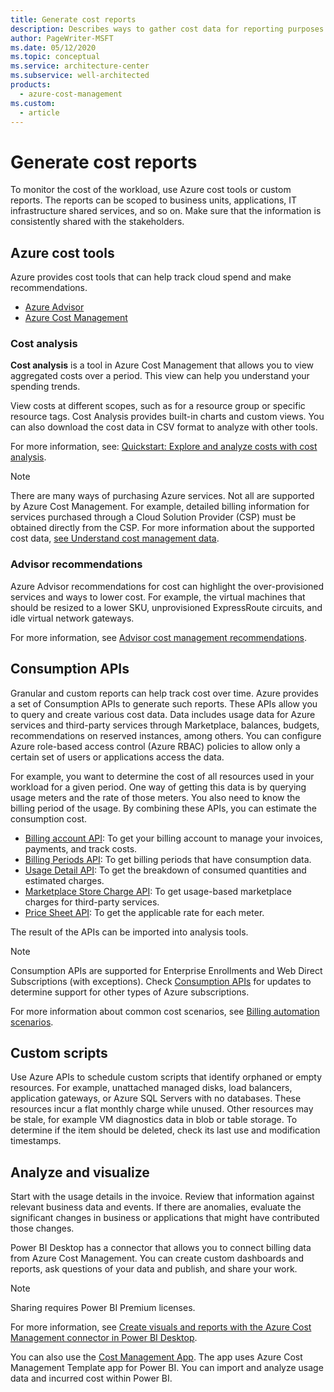 ```yaml
---
title: Generate cost reports
description: Describes ways to gather cost data for reporting purposes
author: PageWriter-MSFT
ms.date: 05/12/2020
ms.topic: conceptual
ms.service: architecture-center
ms.subservice: well-architected
products:
  - azure-cost-management
ms.custom:
  - article
---
```


# Generate cost reports
To monitor the cost of the workload, use Azure cost tools or custom reports. The reports can be scoped to business units, applications, IT infrastructure shared services, and so on. Make sure that the information is consistently shared with the stakeholders.

## Azure cost tools

Azure provides cost tools that can help track cloud spend and make recommendations.

- [Azure Advisor](/azure/advisor/advisor-cost-recommendations)
- [Azure Cost Management](/azure/cost-management-billing/costs/)

### Cost analysis
**Cost analysis** is a tool in Azure Cost Management that allows you to view aggregated costs over a period. This view can help you understand your spending trends. 

View costs at different scopes, such as for a resource group or specific resource tags. Cost Analysis provides built-in charts and custom views. You can also download the cost data in CSV format to analyze with other tools.

For more information, see: [Quickstart: Explore and analyze costs with cost analysis](/azure/cost-management/quick-acm-cost-analysis).

> [!NOTE] 
> There are many ways of purchasing Azure services. Not all are supported by Azure Cost Management. For example, detailed billing information for services purchased through a Cloud Solution Provider (CSP) must be obtained directly from the CSP. For more information about the supported cost data, [see Understand cost management data](/azure/cost-management/quick-acm-cost-analysis).


### Advisor recommendations

Azure Advisor recommendations for cost can highlight the over-provisioned services and ways to lower cost. For example, the virtual machines that should be resized to a lower SKU, unprovisioned ExpressRoute circuits, and idle virtual network gateways. 

For more information, see [Advisor cost management recommendations](/azure/advisor/advisor-cost-recommendations).

## Consumption APIs
Granular and custom reports can help track cost over time. Azure provides a set of Consumption APIs to generate such reports. These APIs allow you to query and create various cost data. Data includes usage data for Azure services and third-party services through Marketplace, balances, budgets, recommendations on reserved instances, among others. You can configure Azure role-based access control (Azure RBAC) policies to allow only a certain set of users or applications access the data.

For example, you want to determine the cost of all resources used in your workload for a given period. One way of getting this data is by querying usage meters and the rate of those meters. You also need to know the billing period of the usage. By combining these APIs, you can estimate the consumption cost.

- [Billing account API](/rest/api/billing/2019-10-01-preview/billingaccounts): To get your billing account to manage your invoices, payments, and track costs.
- [Billing Periods API](/rest/api/billing/enterprise/billing-enterprise-api-billing-periods): To get billing periods that have consumption data.
- [Usage Detail API](/rest/api/billing/enterprise/billing-enterprise-api-usage-detail): To get the breakdown of consumed quantities and estimated charges.
- [Marketplace Store Charge API](/rest/api/billing/enterprise/billing-enterprise-api-marketplace-storecharge): To get usage-based marketplace charges for third-party services.
- [Price Sheet API](/rest/api/billing/enterprise/billing-enterprise-api-pricesheet): To get the applicable rate for each meter.

The result of the APIs can be imported into analysis tools.  

> [!NOTE] 
> Consumption APIs are supported for Enterprise Enrollments and Web Direct Subscriptions (with exceptions). Check [Consumption APIs](/rest/api/consumption/) for updates to determine support for other types of Azure subscriptions.

For more information about common cost scenarios, see [Billing automation scenarios](/azure/cost-management-billing/manage/cost-management-automation-scenarios).

## Custom scripts

Use Azure APIs to schedule custom scripts that identify orphaned or empty resources. For example, unattached managed disks, load balancers, application gateways, or Azure SQL Servers with no databases. These resources incur a flat monthly charge while unused. Other resources may be stale, for example VM diagnostics data in blob or table storage. To determine if the item should be deleted, check its last use and modification timestamps.

## Analyze and visualize

Start with the usage details in the invoice. Review that information against relevant business data and events. If there are anomalies, evaluate the significant changes in business or applications that might have contributed those changes.

Power BI Desktop has a connector that allows you to connect billing data from Azure Cost Management. You can create custom dashboards and reports, ask questions of your data and publish, and share your work. 

> [!NOTE]
> Sharing requires Power BI Premium licenses. 

For more information, see [Create visuals and reports with the Azure Cost Management connector in Power BI Desktop](/power-bi/desktop-connect-azure-cost-management).

You can also use the [Cost Management App](https://appsource.microsoft.com/product/power-bi/costmanagement.azurecostmanagementapp). The app uses Azure Cost Management Template app for Power BI. You can import and analyze usage data and incurred cost within Power BI. 
